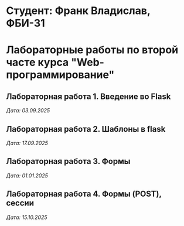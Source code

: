 # Студент: Франк Владислав, ФБИ-31

# Лабораторные работы по второй часте курса "Web-программирование"

## Лабораторная работа 1. Введение во Flask 

*Дата: 03.09.2025*

## Лабораторная работа 2. Шаблоны в flask

*Дата: 17.09.2025*

## Лабораторная работа 3. Формы

*Дата: 01.01.2025*

## Лабораторная работа 4. Формы (POST), сессии

*Дата: 15.10.2025*

